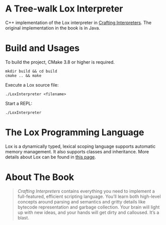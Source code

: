 # A Tree-walk Lox Interpreter 

C++ implementation of the Lox interpreter in [Crafting Interpreters](http://craftinginterpreters.com). The original 
implementation in the book is in Java. 

# Build and Usages
To build the project, CMake 3.8 or higher is required.
```shell
mkdir build && cd build
cmake .. && make
```
Execute a Lox source file:
```shell
./LoxInterpreter <filename>
```
Start a REPL:
```shell
./LoxInterpreter
```

# The Lox Programming Language

Lox is a dynamically typed, lexical scoping language supports
automatic memory management. It also supports classes and inheritance.
More details about Lox can be found in [this page](http://craftinginterpreters.com/the-lox-language.html).

# About The Book

> *Crafting Interpreters* contains everything you need to implement a full-featured, efficient scripting language. 
> You’ll learn both high-level concepts around parsing and semantics and gritty details like bytecode representation 
> and garbage collection. Your brain will light up with new ideas, and your hands will get dirty and calloused. 
> It’s a blast.
